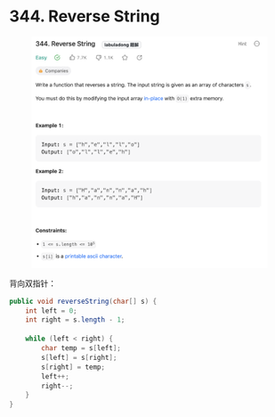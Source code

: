 # 344. Reverse String

<figure><img src="../../../.gitbook/assets/image (118).png" alt="" width="563"><figcaption></figcaption></figure>

背向双指针：

```java
public void reverseString(char[] s) {
    int left = 0;
    int right = s.length - 1;

    while (left < right) {
        char temp = s[left];
        s[left] = s[right];
        s[right] = temp;
        left++;
        right--;
    }
}
```
